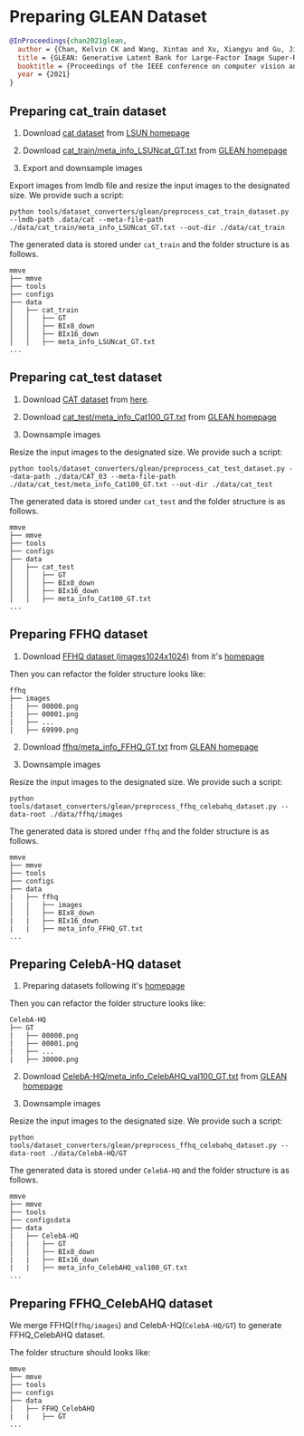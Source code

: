 # Preparing GLEAN Dataset

<!-- [DATASET] -->

```bibtex
@InProceedings{chan2021glean,
  author = {Chan, Kelvin CK and Wang, Xintao and Xu, Xiangyu and Gu, Jinwei and Loy, Chen Change},
  title = {GLEAN: Generative Latent Bank for Large-Factor Image Super-Resolution},
  booktitle = {Proceedings of the IEEE conference on computer vision and pattern recognition},
  year = {2021}
}
```

## Preparing cat_train dataset

1. Download [cat dataset](http://dl.yf.io/lsun/objects/cat.zip) from [LSUN homepage](https://www.yf.io/p/lsun)

2. Download [cat_train/meta_info_LSUNcat_GT.txt](https://github.com/ckkelvinchan/GLEAN/blob/main/data/cat_train/meta_info_LSUNcat_GT.txt) from [GLEAN homepage](https://github.com/ckkelvinchan/GLEAN)

3. Export and downsample images

Export images from lmdb file and resize the input images to the designated size. We provide such a script:

```shell
python tools/dataset_converters/glean/preprocess_cat_train_dataset.py --lmdb-path .data/cat --meta-file-path ./data/cat_train/meta_info_LSUNcat_GT.txt --out-dir ./data/cat_train
```

The generated data is stored under `cat_train` and the folder structure is as follows.

```text
mmve
├── mmve
├── tools
├── configs
├── data
│   ├── cat_train
│   │   ├── GT
│   │   ├── BIx8_down
│   │   ├── BIx16_down
│   │   ├── meta_info_LSUNcat_GT.txt
...
```

## Preparing cat_test dataset

1. Download [CAT dataset](https://archive.org/download/CAT_DATASET/CAT_DATASET_02.zip) from [here](https://archive.org/details/CAT_DATASET).

2. Download [cat_test/meta_info_Cat100_GT.txt](https://github.com/ckkelvinchan/GLEAN/blob/main/data/cat_test/meta_info_Cat100_GT.txt) from [GLEAN homepage](https://github.com/ckkelvinchan/GLEAN)

3. Downsample images

Resize the input images to the designated size. We provide such a script:

```shell
python tools/dataset_converters/glean/preprocess_cat_test_dataset.py --data-path ./data/CAT_03 --meta-file-path ./data/cat_test/meta_info_Cat100_GT.txt --out-dir ./data/cat_test
```

The generated data is stored under `cat_test` and the folder structure is as follows.

```text
mmve
├── mmve
├── tools
├── configs
├── data
│   ├── cat_test
│   │   ├── GT
│   │   ├── BIx8_down
│   │   ├── BIx16_down
│   │   ├── meta_info_Cat100_GT.txt
...
```

## Preparing FFHQ dataset

1. Download [FFHQ dataset (images1024x1024)](https://drive.google.com/drive/folders/1tZUcXDBeOibC6jcMCtgRRz67pzrAHeHL) from it's [homepage](https://github.com/NVlabs/ffhq-dataset)

Then you can refactor the folder structure looks like:

```text
ffhq
├── images
|   ├── 00000.png
|   ├── 00001.png
|   ├── ...
|   ├── 69999.png
```

2. Download [ffhq/meta_info_FFHQ_GT.txt](https://github.com/ckkelvinchan/GLEAN/blob/main/data/FFHQ/meta_info_FFHQ_GT.txt) from [GLEAN homepage](https://github.com/ckkelvinchan/GLEAN)

3. Downsample images

Resize the input images to the designated size. We provide such a script:

```shell
python tools/dataset_converters/glean/preprocess_ffhq_celebahq_dataset.py --data-root ./data/ffhq/images
```

The generated data is stored under `ffhq` and the folder structure is as follows.

```text
mmve
├── mmve
├── tools
├── configs
├── data
|   ├── ffhq
|   |   ├── images
│   │   ├── BIx8_down
|   |   ├── BIx16_down
|   |   ├── meta_info_FFHQ_GT.txt
...
```

## Preparing CelebA-HQ dataset

1. Preparing datasets following it's [homepage](https://github.com/tkarras/progressive_growing_of_gans)

Then you can refactor the folder structure looks like:

```text
CelebA-HQ
├── GT
|   ├── 00000.png
|   ├── 00001.png
|   ├── ...
|   ├── 30000.png
```

2. Download [CelebA-HQ/meta_info_CelebAHQ_val100_GT.txt](https://github.com/ckkelvinchan/GLEAN/blob/main/data/CelebA-HQ/meta_info_CelebAHQ_val100_GT.txt) from [GLEAN homepage](https://github.com/ckkelvinchan/GLEAN)

3. Downsample images

Resize the input images to the designated size. We provide such a script:

```shell
python tools/dataset_converters/glean/preprocess_ffhq_celebahq_dataset.py --data-root ./data/CelebA-HQ/GT
```

The generated data is stored under `CelebA-HQ` and the folder structure is as follows.

```text
mmve
├── mmve
├── tools
├── configsdata
├── data
|   ├── CelebA-HQ
|   |   ├── GT
│   │   ├── BIx8_down
|   |   ├── BIx16_down
|   |   ├── meta_info_CelebAHQ_val100_GT.txt
...
```

## Preparing FFHQ_CelebAHQ dataset

We merge FFHQ(`ffhq/images`) and CelebA-HQ(`CelebA-HQ/GT`) to generate FFHQ_CelebAHQ dataset.

The folder structure should looks like:

```text
mmve
├── mmve
├── tools
├── configs
├── data
|   ├── FFHQ_CelebAHQ
|   |   ├── GT
...
```
